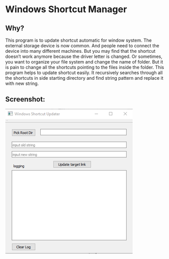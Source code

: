 # Windows Shortcut Manager #

## Why? ##

This program is to update shortcut automatic for window system. 
The external storage device is now common. And people need to connect the device into many different machines. But you may find that the shortcut doesn’t work anymore because the driver letter is changed. 
Or sometimes, you want to organize your file system and change the name of folder. But it is pain to change all the shortcuts pointing to the files inside the folder. 
This program helps to update shortcut easily. It recursively searches through all the shortcuts in side starting directory and find string pattern and replace it with new string. 

## Screenshot: ##

<img align="center" src="./doc/screenshot.png">


